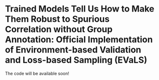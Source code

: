 # Trained Models Tell Us How to Make Them Robust to Spurious Correlation without Group Annotation: Official Implementation of Environment-based Validation and Loss-based Sampling (EVaLS)
The code will be available soon!
